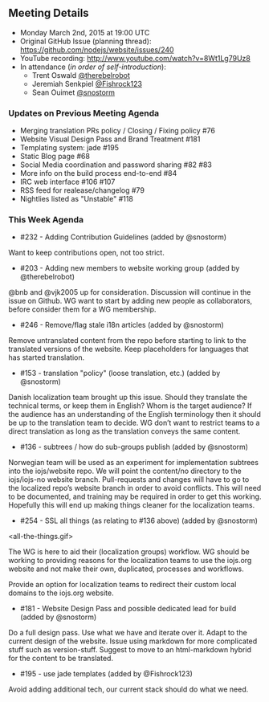 ## Meeting Details

- Monday March 2nd, 2015 at 19:00 UTC
- Original GitHub Issue (planning thread): https://github.com/nodejs/website/issues/240
- YouTube recording: http://www.youtube.com/watch?v=8Wt1Lg79Uz8
- In attendance (_in order of self-introduction_):
  * Trent Oswald [@therebelrobot](https://github.com/therebelrobot)  
  * Jeremiah Senkpiel [@Fishrock123](https://github.com/Fishrock123)
  * Sean Ouimet [@snostorm](https://github.com/snostorm)

### Updates on Previous Meeting Agenda

* Merging translation PRs policy / Closing / Fixing policy #76
* Website Visual Design Pass and Brand Treatment #181
* Templating system: jade #195 
* Static Blog page #68
* Social Media coordination and password sharing #82 #83 
* More info on the build process end-to-end #84 
* IRC web interface #106 #107 
* RSS feed for realease/changelog #79
* Nightlies listed as "Unstable" #118 


### This Week Agenda

* #232 - Adding Contribution Guidelines (added by @snostorm)

Want to keep contributions open, not too strict.

* #203 - Adding new members to website working group (added by @therebelrobot)

@bnb and @vjk2005 up for consideration. Discussion will continue in the issue on Github. WG want to start by adding new people as collaborators, before consider them for a WG membership.

* #246 - Remove/flag stale i18n articles (added by @snostorm)

Remove untranslated content from the repo before starting to link to the translated versions of the website. Keep placeholders for languages that has started translation.

* #153 - translation "policy" (loose translation, etc.) (added by @snostorm)

Danish localization team brought up this issue. Should they translate the technical terms, or keep them in English? Whom is the target audience? If the audience has an understanding of the English terminology then it should be up to the translation team to decide. WG don’t want to restrict teams to a direct translation as long as the translation conveys the same content.

* #136 - subtrees / how do sub-groups publish (added by @snostorm)

Norwegian team will be used as an experiment for implementation subtrees into the iojs/website repo. We will point the content/no directory to the iojs/iojs-no website branch. Pull-requests and changes will have to go to the localized repo’s website branch in order to avoid conflicts. This will need to be documented, and training may be required in order to get this working. Hopefully this will end up making things cleaner for the localization teams.

* #254 - SSL all things (as relating to #136 above) (added by @snostorm)

<all-the-things.gif>

The WG is here to aid their (localization groups) workflow. WG should be working to providing reasons for the localization teams to use the iojs.org website and not make their own, duplicated, processes and workflows.

Provide an option for localization teams to redirect their custom local domains to the iojs.org website. 

* #181 - Website Design Pass and possible dedicated lead for build (added by @snostorm)

Do a full design pass. Use what we have and iterate over it. Adapt to the current design of the website. Issue using markdown for more complicated stuff such as version-stuff. Suggest to move to an html-markdown hybrid for the content to be translated.

* #195 - use jade templates (added by @Fishrock123)

Avoid adding additional tech, our current stack should do what we need.
